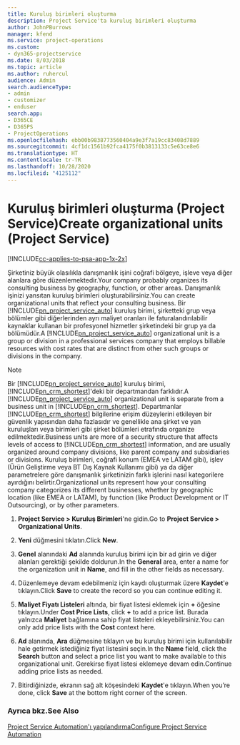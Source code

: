 ```yaml
---
title: Kuruluş birimleri oluşturma
description: Project Service'ta kuruluş birimleri oluşturma
author: JohnPBurrows
manager: kfend
ms.service: project-operations
ms.custom:
- dyn365-projectservice
ms.date: 8/03/2018
ms.topic: article
ms.author: ruhercul
audience: Admin
search.audienceType:
- admin
- customizer
- enduser
search.app:
- D365CE
- D365PS
- ProjectOperations
ms.openlocfilehash: ebb00b9838773560404a9e3f7a19cc83408d7889
ms.sourcegitcommit: 4cf1dc1561b92fca4175f0b3813133c5e63ce8e6
ms.translationtype: HT
ms.contentlocale: tr-TR
ms.lasthandoff: 10/28/2020
ms.locfileid: "4125112"
---
```

# <a name="create-organizational-units-project-service"></a><span data-ttu-id="5d251-103">Kuruluş birimleri oluşturma (Project Service)</span><span class="sxs-lookup"><span data-stu-id="5d251-103">Create organizational units (Project Service)</span></span>

[!INCLUDE[cc-applies-to-psa-app-1x-2x](../includes/cc-applies-to-psa-app-1x-2x.md)]

<span data-ttu-id="5d251-104">Şirketiniz büyük olasılıkla danışmanlık işini coğrafi bölgeye, işleve veya diğer alanlara göre düzenlemektedir.</span><span class="sxs-lookup"><span data-stu-id="5d251-104">Your company probably organizes its consulting business by geography, function, or other areas.</span></span> <span data-ttu-id="5d251-105">Danışmanlık işinizi yansıtan kuruluş birimleri oluşturabilirsiniz.</span><span class="sxs-lookup"><span data-stu-id="5d251-105">You can create organizational units that reflect your consulting business.</span></span> <span data-ttu-id="5d251-106">Bir [!INCLUDE[pn_project_service_auto](../includes/pn-project-service-auto.md)] kuruluş birimi, şirketteki grup veya bölümler gibi diğerlerinden ayrı maliyet oranları ile faturalandırılabilir kaynaklar kullanan bir profesyonel hizmetler şirketindeki bir grup ya da bölümüdür.</span><span class="sxs-lookup"><span data-stu-id="5d251-106">A [!INCLUDE[pn_project_service_auto](../includes/pn-project-service-auto.md)] organizational unit is a group or division in a professional services company that employs billable resources with cost rates that are distinct from other such groups or divisions in the company.</span></span>  
  
> [!NOTE]
>  <span data-ttu-id="5d251-107">Bir [!INCLUDE[pn_project_service_auto](../includes/pn-project-service-auto.md)] kuruluş birimi, [!INCLUDE[pn_crm_shortest](../includes/pn-crm-shortest.md)]'deki bir departmandan farklıdır.</span><span class="sxs-lookup"><span data-stu-id="5d251-107">A [!INCLUDE[pn_project_service_auto](../includes/pn-project-service-auto.md)] organizational unit is separate from a business unit in [!INCLUDE[pn_crm_shortest](../includes/pn-crm-shortest.md)].</span></span> <span data-ttu-id="5d251-108">Departmanlar [!INCLUDE[pn_crm_shortest](../includes/pn-crm-shortest.md)] bilgilerine erişim düzeylerini etkileyen bir güvenlik yapısından daha fazlasıdır ve genellikle ana şirket ve yan kuruluşları veya birimleri gibi şirket bölümleri etrafında organize edilmektedir.</span><span class="sxs-lookup"><span data-stu-id="5d251-108">Business units are more of a security structure that affects levels of access to [!INCLUDE[pn_crm_shortest](../includes/pn-crm-shortest.md)] information, and are usually organized around company divisions, like parent company and subsidiaries or divisions.</span></span> <span data-ttu-id="5d251-109">Kuruluş birimleri, coğrafi konum (EMEA ve LATAM gibi), işlev (Ürün Geliştirme veya BT Dış Kaynak Kullanımı gibi) ya da diğer parametrelere göre danışmanlık şirketinizin farklı işlerini nasıl kategorilere ayırdığını belirtir.</span><span class="sxs-lookup"><span data-stu-id="5d251-109">Organizational units represent how your consulting company categorizes its different businesses, whether by geographic location (like EMEA or LATAM), by function (like Product Development or IT Outsourcing), or by other parameters.</span></span>  
  
1.  <span data-ttu-id="5d251-110">**Project Service > Kuruluş Birimleri**'ne gidin.</span><span class="sxs-lookup"><span data-stu-id="5d251-110">Go to **Project Service > Organizational Units**.</span></span>  
  
2.  <span data-ttu-id="5d251-111">**Yeni** düğmesini tıklatın.</span><span class="sxs-lookup"><span data-stu-id="5d251-111">Click **New**.</span></span>  
  
3.  <span data-ttu-id="5d251-112">**Genel** alanındaki **Ad** alanında kuruluş birimi için bir ad girin ve diğer alanları gerektiği şekilde doldurun.</span><span class="sxs-lookup"><span data-stu-id="5d251-112">In the **General** area, enter a name for the organization unit in **Name**, and fill in the other fields as necessary.</span></span>  
  
4.  <span data-ttu-id="5d251-113">Düzenlemeye devam edebilmeniz için kaydı oluşturmak üzere **Kaydet**'e tıklayın.</span><span class="sxs-lookup"><span data-stu-id="5d251-113">Click **Save** to create the record so you can continue editing it.</span></span>  
  
5.  <span data-ttu-id="5d251-114">**Maliyet Fiyatı Listeleri** altında, bir fiyat listesi eklemek için **+** öğesine tıklayın.</span><span class="sxs-lookup"><span data-stu-id="5d251-114">Under **Cost Price Lists**, click **+** to add a price list.</span></span> <span data-ttu-id="5d251-115">Burada yalnızca **Maliyet** bağlamına sahip fiyat listeleri ekleyebilirsiniz.</span><span class="sxs-lookup"><span data-stu-id="5d251-115">You can only add price lists with the **Cost** context here.</span></span>  
  
6.  <span data-ttu-id="5d251-116">**Ad** alanında, **Ara** düğmesine tıklayın ve bu kuruluş birimi için kullanılabilir hale getirmek istediğiniz fiyat listesini seçin.</span><span class="sxs-lookup"><span data-stu-id="5d251-116">In the **Name** field, click the **Search** button and select a price list you want to make available to this organizational unit.</span></span> <span data-ttu-id="5d251-117">Gerekirse fiyat listesi eklemeye devam edin.</span><span class="sxs-lookup"><span data-stu-id="5d251-117">Continue adding price lists as needed.</span></span>  
  
7.  <span data-ttu-id="5d251-118">Bitirdiğinizde, ekranın sağ alt köşesindeki **Kaydet**'e tıklayın.</span><span class="sxs-lookup"><span data-stu-id="5d251-118">When you’re done, click **Save** at the bottom right corner of the screen.</span></span>  
  
### <a name="see-also"></a><span data-ttu-id="5d251-119">Ayrıca bkz.</span><span class="sxs-lookup"><span data-stu-id="5d251-119">See Also</span></span>  
 [<span data-ttu-id="5d251-120">Project Service Automation'ı yapılandırma</span><span class="sxs-lookup"><span data-stu-id="5d251-120">Configure Project Service Automation</span></span>](../psa/configure.md)
